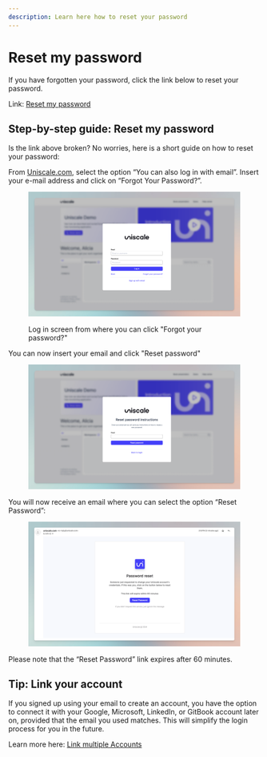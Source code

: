 ```yaml
---
description: Learn here how to reset your password
---
```


# Reset my password

If you have forgotten your password, click the link below to reset your password.

Link: [Reset my password](https://identity.uniscale.com/realms/uniscale/login-actions/reset-credentials?client\_id=lobby\&tab\_id=YVL\_d17Il4w)



## Step-by-step guide: Reset my password&#x20;

Is the link above broken? No worries, here is a short guide on how to reset your password:&#x20;

From [Uniscale.com](https://app.uniscale.com), select the option “You can also log in with email”. Insert your e-mail address and click on “Forgot Your Password?”.

<figure><img src="../../.gitbook/assets/Login_email.png" alt=""><figcaption><p>Log in screen from where you can click "Forgot your password?"</p></figcaption></figure>



You can now insert your email and click "Reset password"

<figure><img src="../../.gitbook/assets/Login_reset-password.png" alt=""><figcaption></figcaption></figure>



You will now receive an email where you can select the option “Reset Password”:

<figure><img src="../../.gitbook/assets/CleanShot 2024-03-15 at 14.54.35.png" alt=""><figcaption></figcaption></figure>

Please note that the “Reset Password” link expires after 60 minutes.



## Tip: Link your account

If you signed up using your email to create an account, you have the option to connect it with your Google, Microsoft, LinkedIn, or GitBook account later on, provided that the email you used matches. This will simplify the login process for you in the future.

Learn more here: [Link multiple Accounts](https://help.uniscale.com/account-and-preferences/manage-your-account#link-multiple-accounts)

